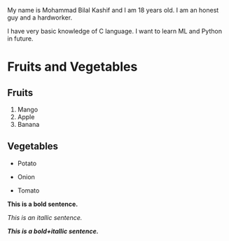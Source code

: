 My name is Mohammad Bilal Kashif and I am 18 years old. I am an honest guy and a hardworker.

I have very basic knowledge of C language. I want to learn ML and Python in future.

# Fruits and Vegetables

## Fruits
1. Mango
2. Apple
3. Banana

## Vegetables
+ Potato
- Onion
+ Tomato

**This is a bold sentence.**

*This is an itallic sentence.*

***This is a bold+itallic sentence.***
